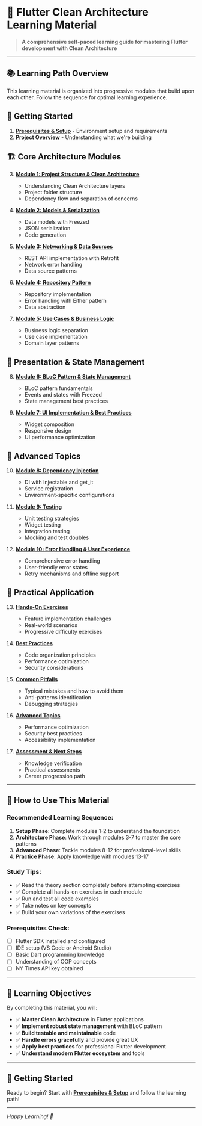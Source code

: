 # 🚀 Flutter Clean Architecture Learning Material

> **A comprehensive self-paced learning guide for mastering Flutter development with Clean Architecture**

---

## 📚 Learning Path Overview

This learning material is organized into progressive modules that build upon each other. Follow the sequence for optimal learning experience.

## 🎯 **Getting Started**

1. **[Prerequisites & Setup](01-prerequisites-setup.md)** - Environment setup and requirements
2. **[Project Overview](02-project-overview.md)** - Understanding what we're building

## 🏗️ **Core Architecture Modules**

3. **[Module 1: Project Structure & Clean Architecture](03-project-structure-clean-architecture.md)**
   - Understanding Clean Architecture layers
   - Project folder structure
   - Dependency flow and separation of concerns

4. **[Module 2: Models & Serialization](04-models-serialization.md)**
   - Data models with Freezed
   - JSON serialization
   - Code generation

5. **[Module 3: Networking & Data Sources](05-networking-data-sources.md)**
   - REST API implementation with Retrofit
   - Network error handling
   - Data source patterns

6. **[Module 4: Repository Pattern](06-repository-pattern.md)**
   - Repository implementation
   - Error handling with Either pattern
   - Data abstraction

7. **[Module 5: Use Cases & Business Logic](07-use-cases-business-logic.md)**
   - Business logic separation
   - Use case implementation
   - Domain layer patterns

## 🎨 **Presentation & State Management**

8. **[Module 6: BLoC Pattern & State Management](08-bloc-state-management.md)**
   - BLoC pattern fundamentals
   - Events and states with Freezed
   - State management best practices

9. **[Module 7: UI Implementation & Best Practices](09-ui-implementation-best-practices.md)**
   - Widget composition
   - Responsive design
   - UI performance optimization

## 🔧 **Advanced Topics**

10. **[Module 8: Dependency Injection](10-dependency-injection.md)**
    - DI with Injectable and get_it
    - Service registration
    - Environment-specific configurations

11. **[Module 9: Testing](11-testing.md)**
    - Unit testing strategies
    - Widget testing
    - Integration testing
    - Mocking and test doubles

12. **[Module 10: Error Handling & User Experience](12-error-handling-ux.md)**
    - Comprehensive error handling
    - User-friendly error states
    - Retry mechanisms and offline support

## 🎯 **Practical Application**

13. **[Hands-On Exercises](13-hands-on-exercises.md)**
    - Feature implementation challenges
    - Real-world scenarios
    - Progressive difficulty exercises

14. **[Best Practices](14-best-practices.md)**
    - Code organization principles
    - Performance optimization
    - Security considerations

15. **[Common Pitfalls](15-common-pitfalls.md)**
    - Typical mistakes and how to avoid them
    - Anti-patterns identification
    - Debugging strategies

16. **[Advanced Topics](16-advanced-topics.md)**
    - Performance optimization
    - Security best practices
    - Accessibility implementation

17. **[Assessment & Next Steps](17-assessment-next-steps.md)**
    - Knowledge verification
    - Practical assessments
    - Career progression path

---

## 📖 **How to Use This Material**

### **Recommended Learning Sequence:**
1. **Setup Phase**: Complete modules 1-2 to understand the foundation
2. **Architecture Phase**: Work through modules 3-7 to master the core patterns
3. **Advanced Phase**: Tackle modules 8-12 for professional-level skills
4. **Practice Phase**: Apply knowledge with modules 13-17

### **Study Tips:**
- ✅ Read the theory section completely before attempting exercises
- ✅ Complete all hands-on exercises in each module
- ✅ Run and test all code examples
- ✅ Take notes on key concepts
- ✅ Build your own variations of the exercises

### **Prerequisites Check:**
- [ ] Flutter SDK installed and configured
- [ ] IDE setup (VS Code or Android Studio)
- [ ] Basic Dart programming knowledge
- [ ] Understanding of OOP concepts
- [ ] NY Times API key obtained

---

## 🎯 **Learning Objectives**

By completing this material, you will:

- ✅ **Master Clean Architecture** in Flutter applications
- ✅ **Implement robust state management** with BLoC pattern
- ✅ **Build testable and maintainable** code
- ✅ **Handle errors gracefully** and provide great UX
- ✅ **Apply best practices** for professional Flutter development
- ✅ **Understand modern Flutter ecosystem** and tools

---

## 🚀 **Getting Started**

Ready to begin? Start with **[Prerequisites & Setup](01-prerequisites-setup.md)** and follow the learning path!

---

*Happy Learning! 🎉* 